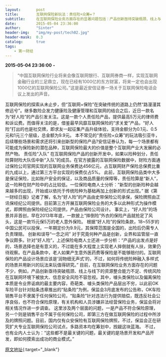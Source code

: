 ```yaml
---
layout:       post
title:        互联网保险新玩法：责任险+众筹=？
subtitle:     在互联网保险业务方面存在的显著问题包括：产品创新亟待突破瓶颈、线上与线下的资源整合能力不足、传统风险在互联网环境下被放大、信息安全风险不容忽视。其中，噱头类保险以及偏离保险本质是令业界诟病的最主要内容。
date:         2015-05-04 23:36:00
author:       "Sinter"
header-img:   "img/my-post/tech02.jpg"
header-mask:  0.3
catalog:      true
tags:
    - 第一财经
---
```


**2015-05-04 23:36:00**  **-**

> “中国互联网保险行业将来会像互联网银行、互联网券商一样，实现互联网金融行业的三足鼎立，现在已经有1000亿的东方财富，将来一定也会出现1000亿的互联网保险公司。”这是最近安信证券一场关于互联网保险电话会议上发出的声音。

互联网保险的探索从未止步，但“互联网+保险”在突破传统的道路上仍然“路漫漫其修远兮”。继多数险企发力健康险及健康管理和互联网的结合之后，近日一款名为“好人险”的产品引发关注。这是一款个人责任险产品，提供最高5万元的律师费和诉讼费。而值得关注的是，借鉴最早风靡互联网保险的“求关爱”产品，“好人险”打出的也是社交牌，即求友一起征集产品升级体验，支持金额分为0.1元、0.5元和1元三个层级，总金额为9.9元。
本不常见的“责任险+众筹”的玩法吸引亚牛，后续哪些场景和需求还将引来创新型的保险产品?安信证券认为，每一个场景都有可能成为保险新的潜在品种，互联网保险最大的价值是整个互联网产业大发展的必然产物。
责任险“入队”
在互联网保险产品的创新开发中，如果以险种划分，责任险算财险大队伍中新“入队”的成员。在官方披露的互联网保险数据中，财险方面通过保险公司官网实现的互联网业务保费达456亿元，占互联网财产保险总保费比重的九成以上，通过第三方平台实现的保费仅占5%。
此前，互联网保险品类中大多是保证保险，比如账户安全的保证，以及商品质量的保障等，责任险算是“新人”，这一险种在财产险中的占比较低。一位保险电商人士分析：“新型的创新险种会越来越多的出现，开始或以依托于传统险种为基础再加上创新的形式出现。”
据《第一财经日报》记者了解，名为“好人险”的产品由史带保险公司承保，保险牌照由正讯保经纪公司提供。目前第三方开展互联网保险业务的大多以此种形式为操作模式，即牌照由保险经纪公司提供，产品由保险公司设计。
事实上，“好人险”的场景并非首创，早在2013年年底，一款披上“摔倒险”外衣的保险产品就抢足了风头，这是一款15元保5万的老人意外保险。 根据“好人险”的保险条款，18~55岁的中国公民可以投保，一年期定价为9.9元，其保障范围是全国的，出险后仍需专人负责理赔。
创新和误导“一念之间”
对于究竟何种产品是创新，业界和监管层一直争议颇多。针对“好人险”，上述保险电商人士还进一步分析：“产品的出发点是好的，场景选择也是有意义的，不过能在多大程度上实现老人摔倒就有人扶，效果仍待观察。在产品条款中，老人如果产生意外医药费等保险是不能够赔付的。互联网保险的产品设计场景应该是‘润物细无声式’的，不过，如何将传统险种融入多样式的场景并用新兴的玩法来玩值得研究。”
目前，在互联网保险业务方面存在的问题不少，例如，产品创新亟待突破瓶颈、线上与线下的资源整合能力不足、传统风险在互联网环境下被放大、信息安全风险不容忽视。其中，噱头类保险以及偏离保险本质是令业界诟病的最主要内容，奇葩类、噱头类保险产品层出不穷，以此前OK车险平台针对贴条违章推出的“贴条险”为例，保监会3月底发布的公告称，OK车险销售平台不隶属于任何保险公司，“贴条险”针对违法行为提供赔偿，既违反社会公序良俗，也不符合保险原理，有关机构和人员涉嫌非法经营保险业务，保监会将对相关情况作进一步调查。
这里涉及两个层面的问题，一是产品不符合保险原理，另一个则是销售平台不属于任何保险公司，即第三方在做互联网保险的过程中所涉及的牌照问题。目前，国内仅有众安保险有互联网保险牌照，不过，保监会正在研究扩大专业互联网保险公司试点，多路资本均在筹划中，觊觎这块蓝海。
不过，也有业内人士认为：“这些都不是最关键的问题，最关键的是场景开发和产品开发，即如何摸索出成功的商业模式。”


[原文地址](http://www.yicai.com/news/4613721.html){:target="_blank"}


